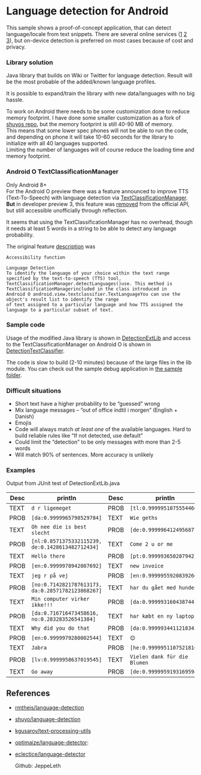 # Language detection for Android

This sample shows a proof-of-concept application, that can detect language/locale from text snippets.
There are several online services ([1](https://azure.microsoft.com/en-us/services/cognitive-services/translator-text-api/?v=17.23h) [2](https://cloud.google.com/translate/docs/) [3](https://detectlanguage.com/)), but on-device detection is preferred on most cases because of cost and privacy.

### Library solution

Java library that builds on Wiki or Twitter for language detection.
Result will be the most probable of the added/known language profiles.

It is possible to expand/train the library with new data/languages with no big hassle.

To work on Android there needs to be some customization done to reduce memory footprint. I have done some smaller customization as a fork of [shuyos repo](https://github.com/shuyo/language-detection), but the memory footprint is still 40-90 MB of memory.  
This means that some lower spec phones will not be able to run the code, and depending on phone it will take 10-60 seconds for the library to initialize with all 40 languages supported.  
Limiting the number of languages will of course reduce the loading time and memory footprint.

### Android O TextClassificationManager

Only Android 8+  
For the Android O preview there was a feature announced to improve TTS (Text-To-Speech) with language detection via [TextClassificationManager](https://developer.android.com/reference/android/view/textclassifier/TextClassificationManager.html).  
**But** in developer preview 3, this feature was [removed](https://developer.android.com/sdk/api_diff/26-incr/changes/android.view.textclassifier.TextClassificationManager.html) from the official API, but still accessible unofficially through reflection.
 
It seems that using the TextClassificationManager has no overhead, though it needs at least 5 words in a string to be able to detect any language probability.

The original feature [description](https://developer.android.com/preview/api-overview.html?hl=ja#a11y) was

    Accessibility function
    
    Language Detection
    To identify the language of your choice within the text range specified by the text-to-speech (TTS) tool,
    TextClassificationManager.detectLanguages()use. This method is TextClassificationManagerincluded in the class introduced in
    Android O android.view.textclassifier.TextLanguageYou can use the object's result list to identify the range 
    of text assigned to a particular language and how TTS assigned the language to a particular subset of text.

### Sample code

Usage of the modified Java library is shown in [DetectionExtLib](/app/src/main/java/com/jleth/andorid/langdetect/DetectionExtLib.java) and access to the TextClassificationManager on Android O is shown in  [DetectionTextClassifier](/app/src/main/java/com/jleth/andorid/langdetect/DetectionTextClassifier.java).
 
The code is slow to build (2-10 minutes) because of the large files in the lib module. You can check out the sample debug application in [the sample folder](/samples).

### Difficult situations

* Short text have a higher probability to be “guessed” wrong
* Mix language messages – “out of office indtil i morgen” (English + Danish)
* Emojis
* Code will always match _at least one_ of the available languages. Hard to build reliable rules like “If not detected, use default” 
* Could limit the “detection” to be only messages with more than 2-5 words
* Will match 90% of sentences. More accuracy is unlikely

### Examples

Output from JUnit test of DetectionExtLib.java

| Desc | println | Desc | println |
| --- | --- | --- | --- |
| TEXT | `d r ligemeget` | PROB | `[tl:0.9999951075554466]` |
| PROB | `[da:0.9999965798529784]` | TEXT | `Wie geths` |
| TEXT | `Oh nee die is best slecht` | PROB | `[de:0.9999964124956877]` |
| PROB | `[nl:0.8571375332115239, de:0.1428613482712434]` | TEXT | `Come 2 u or me` |
| TEXT | `Hello there` | PROB | `[pt:0.9999936502079427]` |
| PROB | `[en:0.9999978942007692]` | TEXT | `new invoice` |
| TEXT | `jeg r på vej` | PROB | `[en:0.9999955920839266]` |
| PROB | `[no:0.7142821787613173, da:0.28571782123868267]` | TEXT | `har du gået med hunden` |
| TEXT | `Min computer virker ikke!!!` | PROB | `[da:0.999993160438744]` |
| PROB | `[da:0.716716473458616, no:0.283283526541384]` | TEXT | `har købt en ny laptop` |
| TEXT | `Why did you do that` | PROB | `[da:0.9999934411218343]` |
| PROB | `[en:0.9999979280002544]` | TEXT | `😊` |
| TEXT | `Jabra` | PROB | `[he:0.9999951107521816]` |
| PROB | `[lv:0.9999958637019545]` | TEXT | `Vielen dank für die Blumen` |
| TEXT | `Go away` | PROB | `[de:0.9999959193169594]` |

## References

* [rmtheis/language-detection](https://github.com/rmtheis/language-detection)
* [shuyo/language-detection](https://github.com/shuyo/language-detection)
* [kgusarov/text-processing-utils](https://github.com/kgusarov/text-processing-utils)
* [optimaize/language-detector](https://github.com/optimaize/language-detector):
* [eclectice/language-detector](https://github.com/eclectice/language-detector)


    Github: JeppeLeth